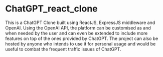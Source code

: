 # ChatGPT_react_clone
This is a ChatGPT Clone built using ReactJS, ExpressJS middleware and OpenAI. Using the OpenAI API, the platform can be customised as and when needed by the user and can even be extended to include more features on top of the ones provided by ChatGPT. The project can also be hosted by anyone who intends to use it for personal usage and would be useful to combat the frequent traffic issues of ChatGPT.
